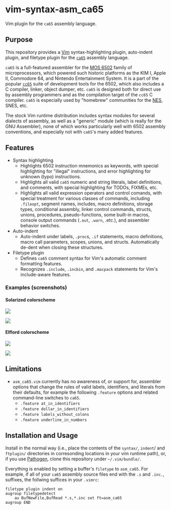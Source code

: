 # vim-syntax-asm_ca65
Vim plugin for the `ca65` assembly language.

## Purpose

This repository provides a [Vim](http://www.vim.org/)
syntax-highlighting plugin, auto-indent plugin, and filetype plugin for the
[`ca65`](http://cc65.github.io/doc/ca65.html) assembly language.

`ca65` is a full-featured assembler for the [MOS
6502](https://en.wikipedia.org/wiki/MOS_Technology_6502) family of
microprocessors, which powered such historic platforms as the KIM I, Apple II,
Commodore 64, and Nintendo Entertainment System. It is a part of the popular
[`cc65`](https://github.com/cc65/cc65) suite of development tools for the 6502,
which also includes a C compiler, linker, object dumper, etc. `ca65` is
designed both for direct use by assembly programmers and as the compilation
target of the `cc65` C compiler. `ca65` is especially used by "homebrew"
communities for the [NES](http://nesdev.com), SNES, etc.

The stock Vim runtime distribution includes syntax modules for several dialects
of assembly, as well as a "generic" module (which is really for the GNU
Assembler), none of which works particularly well with 6502 assembly
conventions, and especially not with `ca65`'s many added features.

## Features

* Syntax highlighting
    * Highlights 6502 instruction mnemonics as keywords, with special highlighting
      for "illegal" instructions, and error highlighting for unknown (typo)
      instructions.
    * Highlights all valid `ca65` numeric and string literals, label
      definitions, and comments, with special highlighting for TODOs, FIXMEs, etc.
    * Highlights all valid expression operators and control comands, with special
      treatment for various classes of commands, including `.fileopt`, segment
      names, includes, macro definitions, storage types, conditional assembly,
      linker control commands, structs, unions, procedures, pseudo-functions, some
      built-in macros, console output commands (`.out`, `.warn`, .etc.), and
      assembler behavior switches.
* Auto-indent
    * Auto-indent under labels, `.proc`s, `.if` statements, macro definitions,
      macro call parameters, scopes, unions, and structs.  Automatically
      de-dent when closing these structures.
* Filetype plugin
    * Defines `ca65` comment syntax for Vim's automatic comment formatting features.
    * Recognizes `.include`, `.incbin`, and `.macpack` statements for Vim's
      include-aware features.

### Examples (screenshots)

#### Solarized colorscheme
![](https://raw.githubusercontent.com/maxbane/vim-syntax-asm_ca65/screenshots/sshot0-solarized.png)

![](https://raw.githubusercontent.com/maxbane/vim-syntax-asm_ca65/screenshots/sshot1-solarized.png)

#### Elflord colorscheme
![](https://raw.githubusercontent.com/maxbane/vim-syntax-asm_ca65/screenshots/sshot0-elflord.png)

![](https://raw.githubusercontent.com/maxbane/vim-syntax-asm_ca65/screenshots/sshot1-elflord.png)

## Limitations

* `asm_ca65.vim` currently has no awareness of, or support for, assembler
  options that change the rules of valid labels, identifiers, and literals from
  their defaults, for example the following `.feature` options and related
  command-line switches to `ca65`.
  * `.feature at_in_identifiers`
  * `.feature dollar_in_identifiers`
  * `.feature labels_without_colons`
  * `.feature underline_in_numbers`

## Installation and Usage

Install in the normal way (i.e., place the contents of the `syntax/`, `indent`/
and `ftplugin/` directories in corresonding locations in your vim runtime
path), or, if you use [Pathogen](https://github.com/tpope/vim-pathogen), clone
this repository under `~/.vim/bundle/`.

Everything is enabled by setting a buffer's `filetype` to `asm_ca65`. For
example, if all of your `ca65` assembly source files end with the `.s` and
`.inc.`, suffixes, the follwing suffices in your `.vimrc`:

```vim
filetype plugin indent on
augroup filetypedetect
    au BufNewFile,BufRead *.s,*.inc set ft=asm_ca65
augroup END
```

